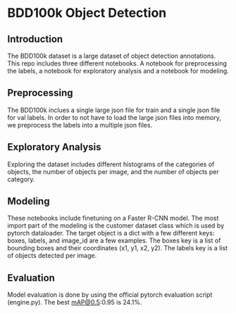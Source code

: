 # BDD100k Object Detection

## Introduction

The BDD100k dataset is a large dataset of object detection annotations. This repo includes three different notebooks. A notebook for preprocessing the labels, a notebook for exploratory analysis and a notebook for modeling.

## Preprocessing

The BDD100k inclues a single large json file for train and a single json file for val labels. In order to not have to load the large json files into memory, we preprocess the labels into a multiple json files. 

## Exploratory Analysis

Exploring the dataset includes different histograms of the categories of objects, the number of objects per image, and the number of objects per category.

## Modeling

These notebooks include finetuning on a Faster R-CNN model. The most import part of the modeling is the customer dataset class which is used by pytorch dataloader. The target object is a dict with a few different keys: boxes, labels, and image_id are a few examples. The boxes key is a list of bounding boxes and their coordinates (x1, y1, x2, y2). The labels key is a list of objects detected per image. 

## Evaluation

Model evaluation is done by using the official pytorch evaluation script (engine.py). The best mAP@0.5:0.95 is 24.1%. 